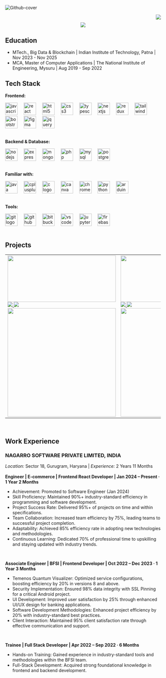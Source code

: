 ![Github-cover](https://github.com/user-attachments/assets/6918cc01-e71a-4518-b775-fd2ad3692e3a)

<img align="right" src="https://visitor-badge.laobi.icu/badge?page_id=vivek0902.vivek0902" />

<h1 align="center">
    <img src="https://readme-typing-svg.herokuapp.com/?font=NotoSerif&size=35&center=true&vCenter=true&width=500&height=70&duration=4000&lines=Hi+There!+👋;+I'm+Vivek+Sharma!;+A+Software+Developer;+Welcome+to+my+github;" />
</h1>

## Education
- MTech., Big Data & Blockchain | Indian Institute of Technology, Patna | Nov 2023 - Nov 2025
- MCA, Master of Computer Applications | The National Institute of Engineering, Mysuru | Aug 2019 - Sep 2022

## Tech Stack
**Frontend:** 
<div align="left">
  <img src="https://cdn.jsdelivr.net/gh/devicons/devicon/icons/javascript/javascript-original.svg" height="40" alt="javascript logo"  />
  <img width="12" />
  <img src="https://cdn.jsdelivr.net/gh/devicons/devicon/icons/react/react-original.svg" height="40" alt="react logo"  />
  <img width="12" />
  <img src="https://cdn.jsdelivr.net/gh/devicons/devicon/icons/html5/html5-original.svg" height="40" alt="html5 logo"  />
  <img width="12" />
  <img src="https://cdn.jsdelivr.net/gh/devicons/devicon/icons/css3/css3-original.svg" height="40" alt="css3 logo"  />
  <img width="12" />
  <img src="https://cdn.jsdelivr.net/gh/devicons/devicon/icons/typescript/typescript-original.svg" height="40" alt="typescript logo"  />
  <img width="12" />
  <img src="https://cdn.jsdelivr.net/gh/devicons/devicon/icons/nextjs/nextjs-original.svg" height="40" alt="nextjs logo"  />
  <img width="12" />
  <img src="https://cdn.jsdelivr.net/gh/devicons/devicon/icons/redux/redux-original.svg" height="40" alt="redux logo"  />
  <img width="12" />
  <img src="https://cdn.jsdelivr.net/gh/devicons/devicon/icons/tailwindcss/tailwindcss-original-wordmark.svg" height="40" alt="tailwindcss logo"  />
  <img width="12" />
  <img src="https://cdn.jsdelivr.net/gh/devicons/devicon/icons/bootstrap/bootstrap-original.svg" height="40" alt="bootstrap logo"  />
  <img width="12" />
  <img src="https://cdn.jsdelivr.net/gh/devicons/devicon/icons/figma/figma-original.svg" height="40" alt="figma logo"  />
  <img width="12" />
  <img src="https://cdn.jsdelivr.net/gh/devicons/devicon/icons/jquery/jquery-original.svg" height="40" alt="jquery logo"  />
</div>
</br>

**Backend & Database:** 
<div align="left">
  <img src="https://cdn.jsdelivr.net/gh/devicons/devicon/icons/nodejs/nodejs-original.svg" height="40" alt="nodejs logo"  />
  <img width="12" />
  <img src="https://img.icons8.com/?size=100&id=2ZOaTclOqD4q" height="40" alt="express logo"  />
  <img width="12" />
  <img src="https://cdn.jsdelivr.net/gh/devicons/devicon/icons/mongodb/mongodb-original.svg" height="40" alt="mongodb logo"  />
  <img width="12" />
  <img src="https://cdn.jsdelivr.net/gh/devicons/devicon/icons/php/php-original.svg" height="40" alt="php logo"  />
  <img width="12" />
  <img src="https://cdn.jsdelivr.net/gh/devicons/devicon/icons/mysql/mysql-original.svg" height="40" alt="mysql logo"  />
  <img width="12" />
  <img src="https://cdn.jsdelivr.net/gh/devicons/devicon/icons/postgresql/postgresql-original.svg" height="40" alt="postgresql logo"  />
</div>
</br>


**Familiar with:** 
<div align="left">
  <img src="https://cdn.jsdelivr.net/gh/devicons/devicon/icons/java/java-original.svg" height="40" alt="java logo"  />
  <img width="12" />
  <img src="https://cdn.jsdelivr.net/gh/devicons/devicon/icons/cplusplus/cplusplus-original.svg" height="40" alt="cplusplus logo"  />
  <img width="12" />
  <img src="https://cdn.jsdelivr.net/gh/devicons/devicon/icons/c/c-original.svg" height="40" alt="c logo"  />
  <img width="12" />
  <img src="https://cdn.jsdelivr.net/gh/devicons/devicon/icons/canva/canva-original.svg" height="40" alt="canva logo"  />
  <img width="12" />
  <img src="https://cdn.jsdelivr.net/gh/devicons/devicon/icons/chrome/chrome-original.svg" height="40" alt="chrome logo"  />
  <img width="12" />
  <img src="https://cdn.jsdelivr.net/gh/devicons/devicon/icons/python/python-original.svg" height="40" alt="python logo"  />
  <img width="12" />
  <img src="https://cdn.jsdelivr.net/gh/devicons/devicon/icons/arduino/arduino-original.svg" height="40" alt="arduino logo"  />
</div>

</br>

**Tools:** 
<div align="left">
  <img src="https://cdn.jsdelivr.net/gh/devicons/devicon/icons/git/git-original.svg" height="40" alt="git logo"  />
  <img width="12" />
  <img src="https://github.githubassets.com/assets/GitHub-Mark-ea2971cee799.png" height="40" alt="github logo"  />
  <img width="12" />
  <img src="https://cdn.jsdelivr.net/gh/devicons/devicon/icons/bitbucket/bitbucket-original.svg" height="40" alt="bitbucket logo"  />
  <img width="12" />
  <img src="https://cdn.jsdelivr.net/gh/devicons/devicon/icons/vscode/vscode-original.svg" height="40" alt="vscode logo"  />
  <img width="12" />
  <img src="https://jithurjacob.gallerycdn.vsassets.io/extensions/jithurjacob/nbpreviewer/1.2.2/1545728940190/Microsoft.VisualStudio.Services.Icons.Default" height="40" alt="jupyter logo"  />
  <img width="12" />
  <img src="https://cdn.jsdelivr.net/gh/devicons/devicon/icons/firebase/firebase-plain.svg" height="40" alt="firebase logo"  />
</div>
</br>

## Projects
<!-- BEGIN CARDS -->
<table>
  <tr>
    <td>
      <a href="https://github.com/vivek0902/2048-game-in-reactjs">
        <img src="https://images.crazygames.com/games/2048/cover_16x9-1707828856995.png" width="350" height="150"/>
      </a>
      <br/>
      <a href="https://vivek0902.github.io/2048-game-in-reactjs/" target="_blank">
        <img src="https://img.shields.io/badge/Live%20Demo-%23181717.svg?style=for-the-badge&logo=react&logoColor=white" />
      </a>
      <a href="https://github.com/vivek0902/2048-game-in-reactjs" target="_blank">
        <img src="https://img.shields.io/badge/Repository-%23181717.svg?style=for-the-badge&logo=github&logoColor=white" />
      </a>
        <br/>
      <a href="https://github.com/vivek0902/2048-game-in-reactjs">
        <img src="https://github-readme-stats.vercel.app/api/pin/?username=vivek0902&repo=2048-game-in-reactjs&theme=dark" width="350"/>
      </a>
    </td>
    <td>
      <a href="https://github.com/vivek0902/Drag-and-drop-todoList-app-in-React">
        <img src="https://i.ytimg.com/vi/YJ5EMzyimfc/maxresdefault.jpg" width="350" height="150"/>
      </a>
      <br/>
      <a href="https://vivek0902.github.io/Drag-and-drop-todoList-app-in-React/" target="_blank">
        <img src="https://img.shields.io/badge/Live%20Demo-%23181717.svg?style=for-the-badge&logo=react&logoColor=white" />
      </a>
      <a href="https://github.com/vivek0902/Drag-and-drop-todoList-app-in-React" target="_blank">
        <img src="https://img.shields.io/badge/Repository-%23181717.svg?style=for-the-badge&logo=github&logoColor=white" />
      </a>
        <br/>
      <a href="https://github.com/vivek0902/Drag-and-drop-todoList-app-in-React">
        <img src="https://github-readme-stats.vercel.app/api/pin/?username=vivek0902&repo=Drag-and-drop-todoList-app-in-React&theme=dark" width="350"/>
      </a>
    </td>
    <td>
      <a href="https://github.com/vivek0902/Feature-Flag-in-React-using-useContext-hook">
        <img src="https://miro.medium.com/v2/resize:fit:1200/1*YxQWofI7RVPWLGtfblAgmw.png" width="350" height="150"/>
      </a>
         <br/>
      <a href="https://vivek0902.github.io/Feature-Flag-in-React-using-useContext-hook/" target="_blank">
        <img src="https://img.shields.io/badge/Live%20Demo-%23181717.svg?style=for-the-badge&logo=react&logoColor=white" />
      </a>
      <a href="https://github.com/vivek0902/Feature-Flag-in-React-using-useContext-hook" target="_blank">
        <img src="https://img.shields.io/badge/Repository-%23181717.svg?style=for-the-badge&logo=github&logoColor=white" />
      </a>
      <br/>
      <a href="https://github.com/vivek0902/Feature-Flag-in-React-using-useContext-hook">
        <img src="https://github-readme-stats.vercel.app/api/pin/?username=vivek0902&repo=Feature-Flag-in-React-using-useContext-hook&theme=dark" width="350"/>
      </a>
    </td>
  </tr>
</table>
<!-- END CARDS --> 
<br/>

## Work Experience
### NAGARRO SOFTWARE PRIVATE LIMITED, INDIA
*Location:* Sector 18, Gurugram, Haryana |  *Experience:* 2 Years 11 Months 
</br>
</br>
**Engineer | E-commerce | Frontend React Developer | Jan 2024 – Present · 1 Year 2 Months**
- Achievement: Promoted to Software Engineer (Jan 2024)
- Skill Proficiency: Maintained 90%+ industry-standard efficiency in programming and software development.
- Project Success Rate: Delivered 95%+ of projects on time and within specifications.
- Team Collaboration: Increased team efficiency by 75%, leading teams to successful project completion.
- Adaptability: Achieved 85% efficiency rate in adopting new technologies and methodologies.
- Continuous Learning: Dedicated 70% of professional time to upskilling and staying updated with industry trends.
</br>

**Associate Engineer | BFSI | Frontend Developer | Oct 2022 – Dec 2023 · 1 Year 3 Months**
- Temenos Quantum Visualizer: Optimized service configurations, boosting efficiency by 20% in versions 8 and above. 
- Security Implementation: Ensured 98% data integrity with SSL Pinning for a critical Android project. 
- UI Development: Improved user satisfaction by 25% through enhanced UI/UX design for banking applications.
- Software Development Methodologies: Enhanced project efficiency by 20% with industry-standard best practices.
- Client Interaction: Maintained 95% client satisfaction rate through effective communication and support.
</br>

**Trainee | Full Stack Developer | Apr 2022 – Sep 2022 · 6 Months**
- Hands-on Training: Gained experience in industry-standard tools and methodologies within the BFSI team.
- Full-Stack Development: Acquired strong foundational knowledge in frontend and backend development.



